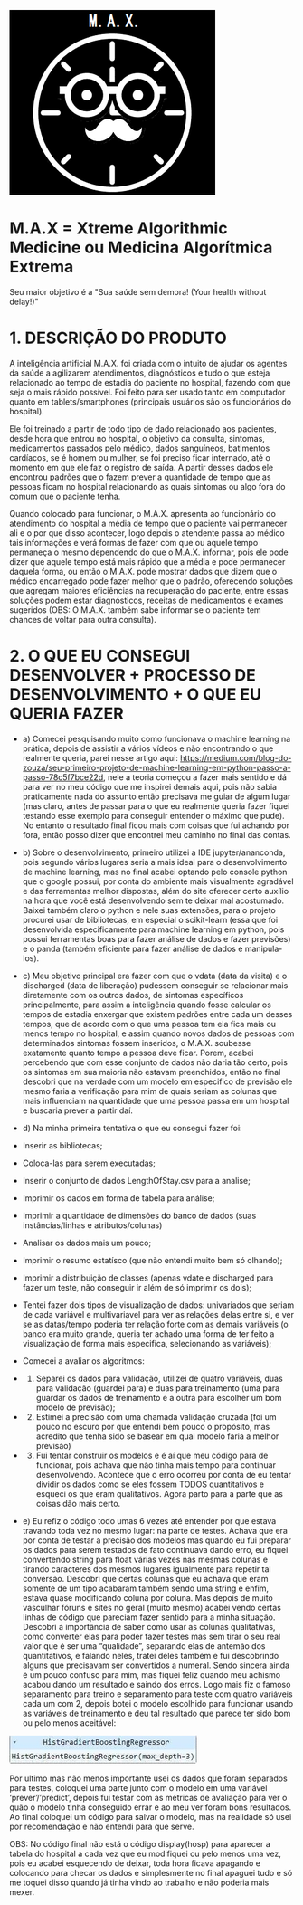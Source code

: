![](https://github.com/kittycatgirl/projetoMAX/blob/main/maxLogo.png)
# M.A.X = Xtreme Algorithmic Medicine ou Medicina Algorítmica Extrema
Seu maior objetivo é a "Sua saúde sem demora! (Your health without delay!)"

# 1. DESCRIÇÃO DO PRODUTO

A inteligência artificial M.A.X. foi criada com o intuito de ajudar os agentes da saúde a agilizarem atendimentos, diagnósticos e tudo o que esteja relacionado ao tempo de estadia do paciente no hospital, fazendo com que seja o mais rápido possível. Foi feito para ser usado tanto em computador quanto em tablets/smartphones (principais usuários são os funcionários do hospital).

Ele foi treinado a partir de todo tipo de dado relacionado aos pacientes, desde hora que entrou no hospital, o objetivo da consulta, sintomas, medicamentos passados pelo médico, dados sanguíneos, batimentos cardíacos, se é homem ou mulher, se foi preciso ficar internado, até o momento em que ele faz o registro de saída. A partir desses dados ele encontrou padrões que o fazem prever a quantidade de tempo que as pessoas ficam no hospital relacionando as quais sintomas ou algo fora do comum que o paciente tenha. 

Quando colocado para funcionar, o M.A.X. apresenta ao funcionário do atendimento do hospital a média de tempo que o paciente vai permanecer ali e o por que disso acontecer, logo depois o atendente passa ao médico tais informações e verá formas de fazer com que ou aquele tempo permaneça o mesmo dependendo do que o M.A.X. informar, pois ele pode dizer que aquele tempo está mais rápido que a média e pode permanecer daquela forma, ou então o M.A.X. pode mostrar dados que dizem que o médico encarregado pode fazer melhor que o padrão, oferecendo soluções que agregam maiores eficiências na recuperação do paciente, entre essas soluções podem estar diagnósticos, receitas de medicamentos e exames sugeridos (OBS: O M.A.X. também sabe informar se o paciente tem chances de voltar para outra consulta).

# 2. O QUE EU CONSEGUI DESENVOLVER + PROCESSO DE DESENVOLVIMENTO + O QUE EU QUERIA FAZER
- a) Comecei pesquisando muito como funcionava o machine learning na prática, depois de assistir a vários vídeos e não encontrando o que realmente queria, parei nesse artigo aqui: https://medium.com/blog-do-zouza/seu-primeiro-projeto-de-machine-learning-em-python-passo-a-passo-78c5f7bce22d, nele a teoria começou a fazer mais sentido e dá para ver no meu código que me inspirei demais aqui, pois não sabia praticamente nada do assunto então precisava me guiar de algum lugar (mas claro, antes de passar para o que eu realmente queria fazer fiquei testando esse exemplo para conseguir entender o máximo que pude). No entanto o resultado final ficou mais com coisas que fui achando por fora, então posso dizer que encontrei meu caminho no final das contas.
- b) Sobre o desenvolvimento, primeiro utilizei a IDE jupyter/ananconda, pois segundo vários lugares seria a mais ideal para o desenvolvimento de machine learning, mas no final acabei optando pelo console python que o google possui, por conta do ambiente mais visualmente agradável e das ferramentas melhor dispostas, além do site oferecer certo auxílio na hora que você está desenvolvendo sem te deixar mal acostumado.  Baixei também claro o python e nele suas extensões, para o projeto procurei usar de bibliotecas, em especial o scikit-learn (essa que foi desenvolvida especificamente para machine learning em python, pois possui ferramentas boas para fazer análise de dados e fazer previsões) e o panda (também eficiente para fazer análise de dados e manipula-los).
- c) Meu objetivo principal era fazer com que o vdata (data da visita) e o discharged (data de liberação) pudessem conseguir se relacionar mais diretamente com os outros dados, de sintomas específicos principalmente, para assim a inteligência quando fosse calcular os tempos de estadia enxergar que existem padrões entre cada um desses tempos, que de acordo com o que uma pessoa tem ela fica mais ou menos tempo no hospital, e assim quando novos dados de pessoas com determinados sintomas fossem inseridos, o M.A.X. soubesse exatamente quanto tempo a pessoa deve ficar. Porem, acabei percebendo que com esse conjunto de dados não daria tão certo, pois os sintomas em sua maioria não estavam preenchidos, então no final descobri que na verdade com um modelo em especifico de previsão ele mesmo faria a verificação para mim de quais seriam as colunas que mais influenciam na quantidade que uma pessoa passa em um hospital e buscaria prever a partir daí.
- d) Na minha primeira tentativa o que eu consegui fazer foi: 

- Inserir as bibliotecas; 
- Coloca-las para serem executadas;
- Inserir o conjunto de dados LengthOfStay.csv para a analise;
- Imprimir os dados em forma de tabela para análise;
- Imprimir a quantidade de dimensões do banco de dados (suas instâncias/linhas e atributos/colunas)
- Analisar os dados mais um pouco;
- Imprimir o resumo estatísco (que não entendi muito bem só olhando);
- Imprimir a distribuição de classes (apenas vdate e discharged para fazer um teste, não conseguir ir além de só imprimir os dois);
- Tentei fazer dois tipos de visualização de dados: univariados que seriam de cada variável e multivariavel para ver as relações delas entre si, e ver se as datas/tempo poderia ter relação forte com as demais variáveis (o banco era muito grande, queria ter achado uma forma de ter feito a visualização de forma mais especifica, selecionando as variáveis);
- Comecei a avaliar os algoritmos:
- 1. Separei os dados para validação, utilizei de quatro variáveis, duas para validação (guardei para) e duas para treinamento (uma para guardar os dados de treinamento e a outra para escolher um bom modelo de previsão);
- 2. Estimei a precisão com uma chamada validação cruzada (foi um pouco no escuro por que entendi bem pouco o propósito, mas acredito que tenha sido se basear em qual modelo faria a melhor previsão)
- 3. Fui tentar construir os modelos e é aí que meu código para de funcionar, pois achava que não tinha mais tempo para continuar desenvolvendo. Acontece que o erro ocorreu por conta de eu tentar dividir os dados como se eles fossem TODOS quantitativos e esqueci os que eram qualitativos. Agora parto para a parte que as coisas dão mais certo.
- e) Eu refiz o código todo umas 6 vezes até entender por que estava travando toda vez no mesmo lugar: na parte de testes. Achava que era por conta de testar a precisão dos modelos mas quando eu fui preparar os dados para serem testados de fato continuava dando erro, eu fiquei convertendo string para float várias vezes nas mesmas colunas e tirando caracteres dos mesmos lugares igualmente para repetir tal conversão. Descobri que certas colunas que eu achava que eram somente de um tipo acabaram também sendo uma string e enfim, estava quase modificando coluna por coluna.
Mas depois de muito vasculhar fóruns e sites no geral (muito mesmo) acabei vendo certas linhas de código que pareciam fazer sentido para a minha situação. Descobri a importância de saber como usar as colunas qualitativas, como converter elas para poder fazer testes mas sem tirar o seu real valor que é ser uma “qualidade”, separando elas de antemão dos quantitativos, e falando neles, tratei deles também e fui descobrindo alguns que precisavam ser convertidos a numeral. Sendo sincera ainda é um pouco confuso para mim, mas fiquei feliz quando meu achismo acabou dando um resultado e saindo dos erros.
Logo mais fiz o famoso separamento para treino e separamento para teste com quatro variáveis cada um com 2, depois botei o modelo escolhido para funcionar usando as variáveis de treinamento e deu tal resultado que parece ter sido bom ou pelo menos aceitável:

![](https://github.com/kittycatgirl/projetoMAX/blob/main/resultadoAceitavel.jpg)

Por ultimo mas não menos importante usei os dados que foram separados para testes, coloquei uma parte junto com o modelo em uma variável ‘prever’/’predict’, depois fui testar com as métricas de avaliação para ver o quão o modelo tinha conseguido errar e ao meu ver foram bons resultados. Ao final coloquei um código para salvar o modelo, mas na realidade só usei por recomendação e não entendi para que serve.

OBS: No código final não está o código display(hosp) para aparecer a tabela do hospital a cada vez que eu modifiquei ou pelo menos uma vez, pois eu acabei esquecendo de deixar, toda hora ficava apagando e colocando para checar os dados e simplesmente no final apaguei tudo e só me toquei disso quando já tinha vindo ao trabalho e não poderia mais mexer. 

